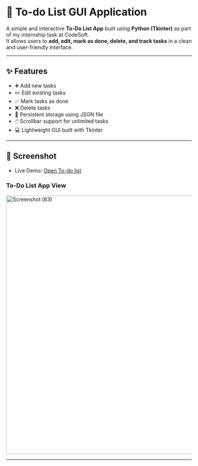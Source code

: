 # 📝 To-do List GUI Application  

A simple and interactive **To-Do List App** built using **Python (Tkinter)** as part of my internship task at CodeSoft.  
It allows users to **add, edit, mark as done, delete, and track tasks** in a clean and user-friendly interface.  

---

## ✨ Features  
- ➕ Add new tasks  
- ✏️ Edit existing tasks  
- ✅ Mark tasks as done  
- ❌ Delete tasks  
- 📂 Persistent storage using JSON file  
- 🖱️ Scrollbar support for unlimited tasks  
- 💻 Lightweight GUI built with Tkinter  

---

## 📸 Screenshot  

- Live Demo: [Open To-do list]()

### To-Do List App View  

<img width="1920" height="701" alt="Screenshot (83)" src="https://github.com/user-attachments/assets/7d3cf2a7-3140-45a1-ba10-a91069be28ba" />

---
